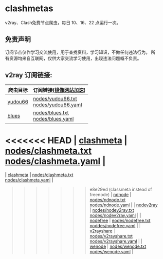 # clashmetas

v2ray、Clash免费节点爬虫，每日 10、16、22 点运行一次。

## 免责声明

订阅节点仅作学习交流使用，用于查找资料，学习知识，不做任何违法行为。
所有资源均来自互联网，仅供大家交流学习使用，出现违法问题概不负责。

## v2ray 订阅链接:

| 爬虫目标  | 订阅链接([镜像网站加速](https://ghp.ci/)) |
| ---- | ---- |
| [yudou66](https://www.yudou66.com) | [nodes/yudou66.txt](https://ghp.ci/raw.githubusercontent.com/Barabama/clashmetas/main/nodes/yudou66.txt)<br>[nodes/yudou66.yaml](https://ghp.ci/raw.githubusercontent.com/Barabama/clashmetas/main/nodes/yudou66.yaml) |
| [blues](https://blues2022.blogspot.com) | [nodes/blues.txt](https://ghp.ci/raw.githubusercontent.com/Barabama/clashmetas/main/nodes/blues.txt)<br>[nodes/blues.yaml](https://ghp.ci/raw.githubusercontent.com/Barabama/clashmetas/main/nodes/blues.yaml) |
<<<<<<< HEAD
| [clashmeta](https://clashmeta.openrunner.net) | [nodes/clashmeta.txt](https://ghp.ci/raw.githubusercontent.com/Barabama/clashmetas/main/nodes/clashmeta.txt)<br>[nodes/clashmeta.yaml](https://ghp.ci/raw.githubusercontent.com/Barabama/clashmetas/main/nodes/clashmeta.yaml) |
=======
| [clashmeta](https://clash-meta.github.io) | [nodes/clashmeta.txt](https://ghp.ci/raw.githubusercontent.com/Barabama/clashmetas/main/nodes/clashmeta.txt)<br>[nodes/clashmeta.yaml](https://ghp.ci/raw.githubusercontent.com/Barabama/clashmetas/main/nodes/clashmeta.yaml) |
>>>>>>> e8e29ed (classmeta instead of freenode)
| [ndnode](https://www.naidounode.com) | [nodes/ndnode.txt](https://ghp.ci/raw.githubusercontent.com/Barabama/clashmetas/main/nodes/ndnode.txt)<br>[nodes/ndnode.yaml](https://ghp.ci/raw.githubusercontent.com/Barabama/clashmetas/main/nodes/ndnode.yaml) |
| [nodev2ray](https://nodev2ray.com) | [nodes/nodev2ray.txt](https://ghp.ci/raw.githubusercontent.com/Barabama/clashmetas/main/nodes/nodev2ray.txt)<br>[nodes/nodev2ray.yaml](https://ghp.ci/raw.githubusercontent.com/Barabama/clashmetas/main/nodes/nodev2ray.yaml) |
| [nodefree](https://nodefree.org) | [nodes/nodefree.txt](https://ghp.ci/raw.githubusercontent.com/Barabama/clashmetas/main/nodes/nodefree.txt)<br>[noddes/nodefree.yaml](https://ghp.ci/raw.githubusercontent.com/Barabama/clashmetas/main/nodes/nodefree.yaml) |
| [v2rayshare](https://v2rayshare.com) | [nodes/v2rayshare.txt](https://ghp.ci/raw.githubusercontent.com/Barabama/clashmetas/main/nodes/v2rayshare.txt)<br>[nodes/v2rayshare.yaml](https://ghp.ci/raw.githubusercontent.com/Barabama/clashmetas/main/nodes/v2rayshare.yaml) |
| [wenode](https://wenode.cc/clashmeta) | [nodes/wenode.txt](https://ghp.ci/raw.githubusercontent.com/Barabama/clashmetas/main/nodes/wenode.txt)<br>[nodes/wenode.yaml](https://ghp.ci/raw.githubusercontent.com/Barabama/clashmetas/main/nodes/wenode.txt) |

